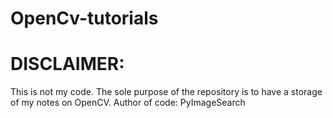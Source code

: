 # OpenCv-tutorials
# DISCLAIMER: 
This is not my code. The sole purpose of the repository is to have a storage of my notes on OpenCV.
Author of code: PyImageSearch
